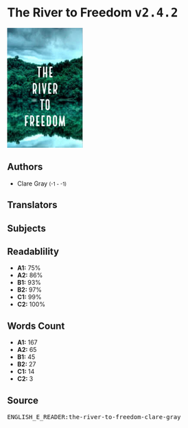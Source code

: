 # The River to Freedom <kbd>v2.4.2</kbd>

![](./cover.medium.jpg "")

## Authors


 - Clare Gray <small>(-1 - -1)</small>

## Translators



## Subjects



## Readablility


 - **A1:** 75%
 - **A2:** 86%
 - **B1:** 93%
 - **B2:** 97%
 - **C1:** 99%
 - **C2:** 100%

## Words Count


 - **A1:** 167
 - **A2:** 65
 - **B1:** 45
 - **B2:** 27
 - **C1:** 14
 - **C2:** 3

## Source


<kbd>ENGLISH_E_READER:the-river-to-freedom-clare-gray</kbd>
